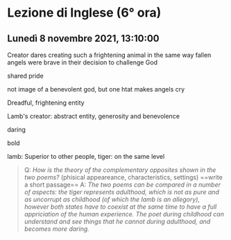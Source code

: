 # Lezione di Inglese (6° ora)
## Lunedì 8 novembre 2021, 13:10:00

Creator dares creating such a frightening animal in the same way fallen angels were brave in their decision to challenge God

shared pride

not image of a benevolent god, but one htat makes  angels cry 

Dreadful, frightening entity

Lamb's creator: abstract entity, generosity and benevolence


daring


bold

lamb: Superior to other people,
tiger: on the same level


> Q: _How is the theory of the complementary opposites shown in the two poems?_
> (phisical appeareance, characteristics, settings)
> ==write a short passage==
> A: _The two poems can be compared in a number of aspects: the tiger represents adulthood, which is not as pure and as uncorrupt as childhood (of which the lamb is an allegory), however both states have to coexist at the same time to have a full appriciation of the human experience. 
> The poet during childhood can understand and see things that he cannot during adulthood, and becomes more daring._

 
<!--stackedit_data:
eyJoaXN0b3J5IjpbLTc2MDM4MTMxNSwxMzkyOTQxMzcxLDY5Mz
IwMzU3MCwxOTIyNDI3NTcxLC0xNTY2MjI1NzcwXX0=
-->